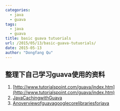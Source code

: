 ```yaml
---
categories:
  - java
  - guava
tags:
  - java
  - guava
title: basic guava tutuorials
url: /2015/05/13/basic-guava-tutuorials/
date: 2015-05-13
author: "Dongfang Qu"
---
```



## 整理下自己学习guava使用的资料

1. [http://www.tutorialspoint.com/guava/index.htm](http://www.tutorialspoint.com/guava/index.htm)
1. [JavaCachingwithGuava](https://guava-libraries.googlecode.com/files/JavaCachingwithGuava.pdf)
1. [Anoverviewofguavagooglecorelibrariesforjava](https://qconsf.com/sf2012/dl/qcon-sanfran-2012/slides/KevinBourrillion_AnOverviewOfGuavaGoogleCoreLibrariesForJava.pdf)